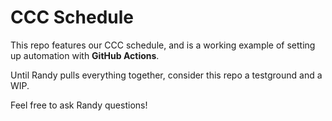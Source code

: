 # CCC Schedule

This repo features our CCC schedule, and is a working example of setting up automation with **GitHub Actions**.

Until Randy pulls everything together, consider this repo a testground and a WIP.

Feel free to ask Randy questions!
